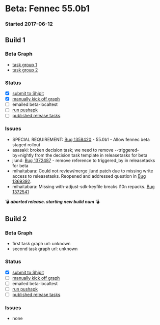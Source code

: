# Beta: Fennec 55.0b1

### Started 2017-06-12

## Build 1

### Beta Graph
- [task group 1](https://tools.taskcluster.net/push-inspector/#/jVcpjGDfT3iUclWteIbrmA)
- [task group 2](https://tools.taskcluster.net/push-inspector/#/uR6dZ6pWT7OjUcEp1qbIzA)

### Status
- [x] [submit to Shipit](https://wiki.mozilla.org/Release:Release_Automation_on_Mercurial:Starting_a_Release#Submit_to_Ship_It)
- [x] [manually kick off graph](https://github.com/mozilla/releasewarrior/blob/master/how-tos/fennec-temp-relpro.md#start-off-the-fennec-graph)
- [ ] emailed beta-localtest
- [ ] [run pushapk](https://github.com/mozilla/releasewarrior/blob/master/how-tos/fennec-temp-relpro.md#run-pushapk-manually)
- [ ] [published release tasks](https://wiki.mozilla.org/Release:Release_Automation_on_Mercurial:Updates_through_Shipping#Post-release_tasks)

### Issues
- SPECIAL REQUIREMENT: [Bug 1358420](https://bugzil.la/1358420) - 55.0b1 - Allow fennec beta staged rollout
- asasaki: broken decision task; we need to remove --triggered-by=nightly from the decision task template in releasetasks for beta
- jlund: [Bug 1372487](https://bugzil.la/1372487) - remove reference to triggered_by in releasetasks for beta
- mihaitabara: Could not review/merge jlund patch due to missing write access to releasetasks. Reopened and addressed question in [Bug 1369392](https://bugzil.la/1369392).
- mihaitabara: Missing with-adjust-sdk-keyfile breaks l10n repacks. [Bug 1372541](https://bugzil.la/1372541)

:bomb: _**aborted release. starting new build num**_ :bomb:

## Build 2

### Beta Graph
- first task graph url: unknown
- second task graph url: unknown

### Status
- [x] [submit to Shipit](https://wiki.mozilla.org/Release:Release_Automation_on_Mercurial:Starting_a_Release#Submit_to_Ship_It)
- [ ] [manually kick off graph](https://github.com/mozilla/releasewarrior/blob/master/how-tos/fennec-temp-relpro.md#start-off-the-fennec-graph)
- [ ] emailed beta-localtest
- [ ] [run pushapk](https://github.com/mozilla/releasewarrior/blob/master/how-tos/fennec-temp-relpro.md#run-pushapk-manually)
- [ ] [published release tasks](https://wiki.mozilla.org/Release:Release_Automation_on_Mercurial:Updates_through_Shipping#Post-release_tasks)

### Issues
- none


